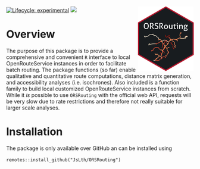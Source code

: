 # <img src="inst/figures/orsr_sticker.png" width = "150" align="right" />

<!-- badges: start -->

[![Lifecycle: experimental](https://img.shields.io/badge/lifecycle-maturing-blue.svg)](https://lifecycle.r-lib.org/articles/stages.html#experimental)
[![](https://www.r-pkg.org/badges/version/ORSRouting)](https://cran.r-project.org/package=ORSRouting)
<!-- badges: end -->

# Overview

The purpose of this package is to provide a comprehensive and convenient `R` interface to local OpenRouteService instances in order to facilitate batch routing. The package functions (so far) enable qualitative and quantitative route computations, distance matrix generation, and accessibility analyses (i.e. isochrones). Also included is a function family to build local customized OpenRouteService instances from scratch. While it *is* possible to use `ORSRouting` with the official web API, requests will be very slow due to rate restrictions and therefore not really suitable for larger scale analyses.

# Installation

The package is only available over GitHub an can be installed using

```
remotes::install_github("JsLth/ORSRouting")
```
